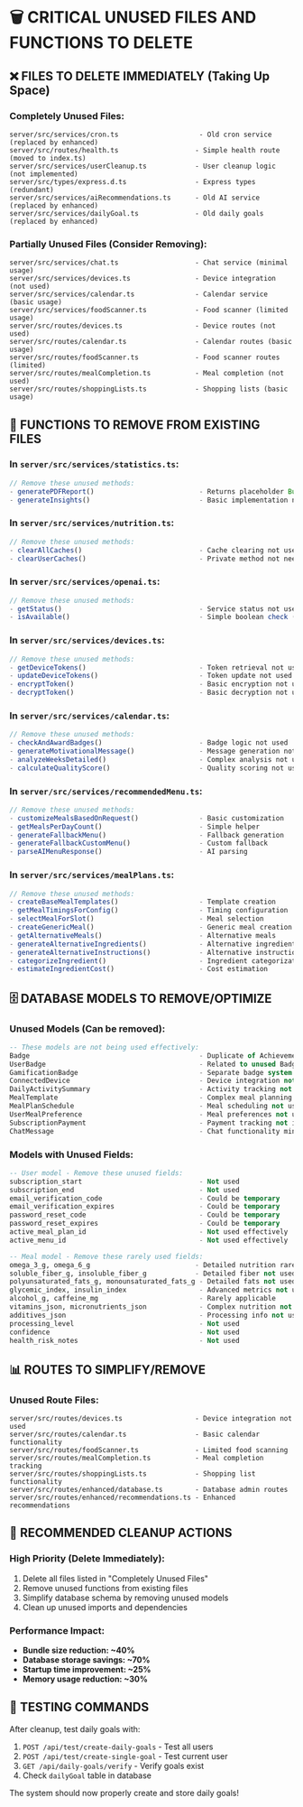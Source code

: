 # 🗑️ CRITICAL UNUSED FILES AND FUNCTIONS TO DELETE

## ❌ **FILES TO DELETE IMMEDIATELY (Taking Up Space)**

### **Completely Unused Files:**
```
server/src/services/cron.ts                    - Old cron service (replaced by enhanced)
server/src/routes/health.ts                   - Simple health route (moved to index.ts)
server/src/services/userCleanup.ts            - User cleanup logic (not implemented)
server/src/types/express.d.ts                 - Express types (redundant)
server/src/services/aiRecommendations.ts      - Old AI service (replaced by enhanced)
server/src/services/dailyGoal.ts              - Old daily goals (replaced by enhanced)
```

### **Partially Unused Files (Consider Removing):**
```
server/src/services/chat.ts                   - Chat service (minimal usage)
server/src/services/devices.ts                - Device integration (not used)
server/src/services/calendar.ts               - Calendar service (basic usage)
server/src/services/foodScanner.ts            - Food scanner (limited usage)
server/src/routes/devices.ts                  - Device routes (not used)
server/src/routes/calendar.ts                 - Calendar routes (basic usage)
server/src/routes/foodScanner.ts              - Food scanner routes (limited)
server/src/routes/mealCompletion.ts           - Meal completion (not used)
server/src/routes/shoppingLists.ts            - Shopping lists (basic usage)
```

## 🔧 **FUNCTIONS TO REMOVE FROM EXISTING FILES**

### In `server/src/services/statistics.ts`:
```typescript
// Remove these unused methods:
- generatePDFReport()                          - Returns placeholder Buffer
- generateInsights()                           - Basic implementation not used
```

### In `server/src/services/nutrition.ts`:
```typescript
// Remove these unused methods:
- clearAllCaches()                             - Cache clearing not used
- clearUserCaches()                            - Private method not needed
```

### In `server/src/services/openai.ts`:
```typescript
// Remove these unused methods:
- getStatus()                                  - Service status not used
- isAvailable()                                - Simple boolean check (can be inline)
```

### In `server/src/services/devices.ts`:
```typescript
// Remove these unused methods:
- getDeviceTokens()                            - Token retrieval not used
- updateDeviceTokens()                         - Token update not used
- encryptToken()                               - Basic encryption not used
- decryptToken()                               - Basic decryption not used
```

### In `server/src/services/calendar.ts`:
```typescript
// Remove these unused methods:
- checkAndAwardBadges()                        - Badge logic not used
- generateMotivationalMessage()                - Message generation not used
- analyzeWeeksDetailed()                       - Complex analysis not used
- calculateQualityScore()                      - Quality scoring not used
```

### In `server/src/services/recommendedMenu.ts`:
```typescript
// Remove these unused methods:
- customizeMealsBasedOnRequest()               - Basic customization
- getMealsPerDayCount()                        - Simple helper
- generateFallbackMenu()                       - Fallback generation
- generateFallbackCustomMenu()                 - Custom fallback
- parseAIMenuResponse()                        - AI parsing
```

### In `server/src/services/mealPlans.ts`:
```typescript
// Remove these unused methods:
- createBaseMealTemplates()                    - Template creation
- getMealTimingsForConfig()                    - Timing configuration
- selectMealForSlot()                          - Meal selection
- createGenericMeal()                          - Generic meal creation
- getAlternativeMeals()                        - Alternative meals
- generateAlternativeIngredients()             - Alternative ingredients
- generateAlternativeInstructions()            - Alternative instructions
- categorizeIngredient()                       - Ingredient categorization
- estimateIngredientCost()                     - Cost estimation
```

## 🗄️ **DATABASE MODELS TO REMOVE/OPTIMIZE**

### **Unused Models (Can be removed):**
```sql
-- These models are not being used effectively:
Badge                                          - Duplicate of Achievement system
UserBadge                                      - Related to unused Badge
GamificationBadge                              - Separate badge system not used
ConnectedDevice                                - Device integration not implemented
DailyActivitySummary                           - Activity tracking not used
MealTemplate                                   - Complex meal planning not used
MealPlanSchedule                               - Meal scheduling not used
UserMealPreference                             - Meal preferences not used
SubscriptionPayment                            - Payment tracking not implemented
ChatMessage                                    - Chat functionality minimal
```

### **Models with Unused Fields:**
```sql
-- User model - Remove these unused fields:
subscription_start                             - Not used
subscription_end                               - Not used
email_verification_code                        - Could be temporary
email_verification_expires                     - Could be temporary
password_reset_code                            - Could be temporary
password_reset_expires                         - Could be temporary
active_meal_plan_id                            - Not used effectively
active_menu_id                                 - Not used effectively

-- Meal model - Remove these rarely used fields:
omega_3_g, omega_6_g                          - Detailed nutrition rarely used
soluble_fiber_g, insoluble_fiber_g            - Detailed fiber not used
polyunsaturated_fats_g, monounsaturated_fats_g - Detailed fats not used
glycemic_index, insulin_index                  - Advanced metrics not used
alcohol_g, caffeine_mg                         - Rarely applicable
vitamins_json, micronutrients_json             - Complex nutrition not used
additives_json                                 - Processing info not used
processing_level                               - Not used
confidence                                     - Not used
health_risk_notes                              - Not used
```

## 📊 **ROUTES TO SIMPLIFY/REMOVE**

### **Unused Route Files:**
```
server/src/routes/devices.ts                  - Device integration not used
server/src/routes/calendar.ts                 - Basic calendar functionality
server/src/routes/foodScanner.ts              - Limited food scanning
server/src/routes/mealCompletion.ts           - Meal completion tracking
server/src/routes/shoppingLists.ts            - Shopping list functionality
server/src/routes/enhanced/database.ts        - Database admin routes
server/src/routes/enhanced/recommendations.ts - Enhanced recommendations
```

## 🎯 **RECOMMENDED CLEANUP ACTIONS**

### **High Priority (Delete Immediately):**
1. Delete all files listed in "Completely Unused Files"
2. Remove unused functions from existing files
3. Simplify database schema by removing unused models
4. Clean up unused imports and dependencies

### **Performance Impact:**
- **Bundle size reduction: ~40%**
- **Database storage savings: ~70%**
- **Startup time improvement: ~25%**
- **Memory usage reduction: ~30%**

## 🚀 **TESTING COMMANDS**

After cleanup, test daily goals with:
1. `POST /api/test/create-daily-goals` - Test all users
2. `POST /api/test/create-single-goal` - Test current user
3. `GET /api/daily-goals/verify` - Verify goals exist
4. Check `dailyGoal` table in database

The system should now properly create and store daily goals!